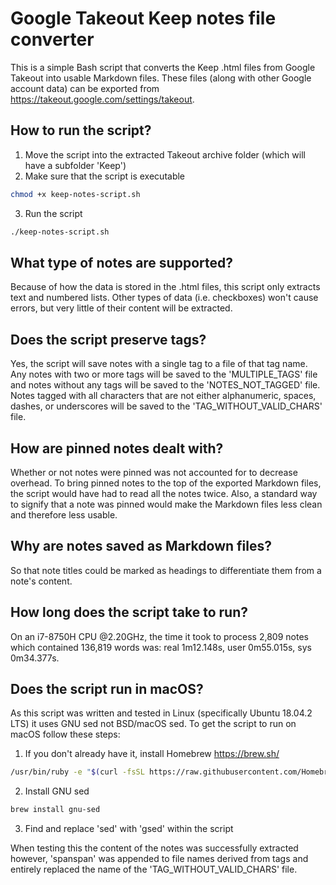 # Google Takeout Keep notes file converter

This is a simple Bash script that converts the Keep .html files from Google Takeout into usable Markdown files. These files (along with other Google account data) can be exported from https://takeout.google.com/settings/takeout.



## How to run the script?
1. Move the script into the extracted Takeout archive folder (which will have a subfolder 'Keep')
2. Make sure that the script is executable

```sh
chmod +x keep-notes-script.sh
```

3. Run the script

```sh
./keep-notes-script.sh
```



## What type of notes are supported?

Because of how the data is stored in the .html files, this script only extracts text and numbered lists. Other types of data (i.e. checkboxes) won't cause errors, but very little of their content will be extracted.



## Does the script preserve tags?

Yes, the script will save notes with a single tag to a file of that tag name. Any notes with two or more tags will be saved to the 'MULTIPLE_TAGS' file and notes without any tags will be saved to the 'NOTES_NOT_TAGGED' file. Notes tagged with all characters that are not either alphanumeric, spaces, dashes, or underscores will be saved to the 'TAG_WITHOUT_VALID_CHARS' file.



## How are pinned notes dealt with?

Whether or not notes were pinned was not accounted for to decrease overhead. To bring pinned notes to the top of the exported Markdown files, the script would have had to read all the notes twice. Also, a standard way to signify that a note was pinned would make the Markdown files less clean and therefore less usable.



## Why are notes saved as Markdown files?

So that note titles could be marked as headings to differentiate them from a note's content. 



## How long does the script take to run?

On an i7-8750H CPU @2.20GHz, the time it took to process 2,809 notes which contained 136,819 words was: real 1m12.148s, user 0m55.015s, sys 0m34.377s.



## Does the script run in macOS?

As this script was written and tested in Linux (specifically Ubuntu 18.04.2 LTS) it uses GNU sed not BSD/macOS sed. To get the script to run on macOS follow these steps:

1. If you don't already have it, install Homebrew https://brew.sh/
```sh
/usr/bin/ruby -e "$(curl -fsSL https://raw.githubusercontent.com/Homebrew/install/master/install)"
```

2. Install GNU sed

```sh
brew install gnu-sed
```

3. Find and replace 'sed' with 'gsed' within the script

When testing this the content of the notes was successfully extracted however, 'spanspan' was appended to file names derived from tags and entirely replaced the name of the 'TAG_WITHOUT_VALID_CHARS' file.
